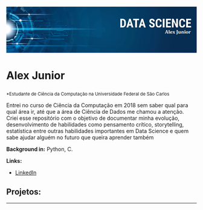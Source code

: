 <p align="center">
  <img src="banner.png" >
</p>

# Alex Junior
<sub>*Estudante de Ciência da Computação na Universidade Federal de São Carlos</sub>

Entrei no curso de Ciência da Computação em 2018 sem saber qual para qual área ir, até que a área de Ciência de Dados me chamou a atenção. Criei esse repositório com o objetivo de documentar minha evolução, desenvolvimento de habilidades como pensamento crítico, storytelling, estatística entre outras habilidades importantes em Data Science e quem sabe ajudar alguém no futuro que queira aprender também


**Background in:** Python, C.

**Links:**
* [LinkedIn](https://www.linkedin.com/in/alex-sandro-momi-junior-382bb8157/)


## Projetos:
---





